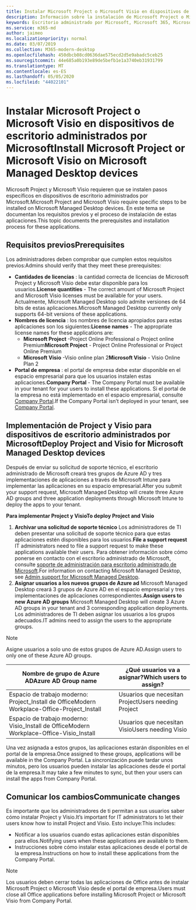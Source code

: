 ```yaml
---
title: Instalar Microsoft Project o Microsoft Visio en dispositivos de escritorio administrados por Microsoft
description: Información sobre la instalación de Microsoft Project o Microsoft Visio en dispositivos de escritorio administrados por Microsoft
keywords: Escritorio administrado por Microsoft, Microsoft 365, Microsoft Project, Microsoft Visio
ms.service: m365-md
author: jaimeo
ms.localizationpriority: normal
ms.date: 03/07/2019
ms.collection: M365-modern-desktop
ms.openlocfilehash: 450dbcb08cd0636dae575ecd2d5e9abadc5ceb25
ms.sourcegitcommit: 44e685a0b193e89de5befb1e1a3740eb31931799
ms.translationtype: MT
ms.contentlocale: es-ES
ms.lasthandoff: 05/05/2020
ms.locfileid: "44022101"
---
```

# <a name="install-microsoft-project-or-microsoft-visio-on-microsoft-managed-desktop-devices"></a><span data-ttu-id="7b052-104">Instalar Microsoft Project o Microsoft Visio en dispositivos de escritorio administrados por Microsoft</span><span class="sxs-lookup"><span data-stu-id="7b052-104">Install Microsoft Project or Microsoft Visio on Microsoft Managed Desktop devices</span></span>

<span data-ttu-id="7b052-105">Microsoft Project y Microsoft Visio requieren que se instalen pasos específicos en dispositivos de escritorio administrados por Microsoft.</span><span class="sxs-lookup"><span data-stu-id="7b052-105">Microsoft Project and Microsoft Visio require specific steps to be installed on Microsoft Managed Desktop devices.</span></span> <span data-ttu-id="7b052-106">En este tema se documentan los requisitos previos y el proceso de instalación de estas aplicaciones.</span><span class="sxs-lookup"><span data-stu-id="7b052-106">This topic documents the prerequisites and installation process for these applications.</span></span>

## <a name="prerequisites"></a><span data-ttu-id="7b052-107">Requisitos previos</span><span class="sxs-lookup"><span data-stu-id="7b052-107">Prerequisites</span></span>

<span data-ttu-id="7b052-108">Los administradores deben comprobar que cumplen estos requisitos previos:</span><span class="sxs-lookup"><span data-stu-id="7b052-108">Admins should verify that they meet these prerequisites:</span></span>
- <span data-ttu-id="7b052-109">**Cantidades de licencias** : la cantidad correcta de licencias de Microsoft Project y Microsoft Visio debe estar disponible para los usuarios.</span><span class="sxs-lookup"><span data-stu-id="7b052-109">**License quantities** - The correct amount of Microsoft Project and Microsoft Visio licenses must be available for your users.</span></span> <span data-ttu-id="7b052-110">Actualmente, Microsoft Managed Desktop solo admite versiones de 64 bits de estas aplicaciones.</span><span class="sxs-lookup"><span data-stu-id="7b052-110">Microsoft Managed Desktop currently only supports 64-bit versions of these applications.</span></span> 
- <span data-ttu-id="7b052-111">**Nombres de licencia** : los nombres de licencia apropiados para estas aplicaciones son los siguientes:</span><span class="sxs-lookup"><span data-stu-id="7b052-111">**License names** - The appropriate license names for these applications are:</span></span>
    - <span data-ttu-id="7b052-112">**Microsoft Project** -Project Online Professional o Project online Premium</span><span class="sxs-lookup"><span data-stu-id="7b052-112">**Microsoft Project** - Project Online Professional or Project Online Premium</span></span>
    - <span data-ttu-id="7b052-113">**Microsoft Visio** -Visio online plan 2</span><span class="sxs-lookup"><span data-stu-id="7b052-113">**Microsoft Visio** - Visio Online Plan 2</span></span>
- <span data-ttu-id="7b052-114">**Portal de empresa** : el portal de empresa debe estar disponible en el espacio empresarial para que los usuarios instalen estas aplicaciones.</span><span class="sxs-lookup"><span data-stu-id="7b052-114">**Company Portal** -  The Company Portal must be available in your tenant for your users to install these applications.</span></span> <span data-ttu-id="7b052-115">Si el portal de la empresa no está implementado en el espacio empresarial, consulte [Company Portal](company-portal.md).</span><span class="sxs-lookup"><span data-stu-id="7b052-115">If the Company Portal isn’t deployed in your tenant, see [Company Portal](company-portal.md).</span></span>

## <a name="deploy-project-and-visio-for-microsoft-managed-desktop-devices"></a><span data-ttu-id="7b052-116">Implementación de Project y Visio para dispositivos de escritorio administrados por Microsoft</span><span class="sxs-lookup"><span data-stu-id="7b052-116">Deploy Project and Visio for Microsoft Managed Desktop devices</span></span>
<span data-ttu-id="7b052-117">Después de enviar su solicitud de soporte técnico, el escritorio administrado de Microsoft creará tres grupos de Azure AD y tres implementaciones de aplicaciones a través de Microsoft Intune para implementar las aplicaciones en su espacio empresarial.</span><span class="sxs-lookup"><span data-stu-id="7b052-117">After you submit your support request, Microsoft Managed Desktop will create three Azure AD groups and three application deployments through Microsoft Intune to deploy the apps to your tenant.</span></span>  

<span data-ttu-id="7b052-118">**Para implementar Project y Visio**</span><span class="sxs-lookup"><span data-stu-id="7b052-118">**To deploy Project and Visio**</span></span>
1. <span data-ttu-id="7b052-119">**Archivar una solicitud de soporte técnico** Los administradores de TI deben presentar una solicitud de soporte técnico para que estas aplicaciones estén disponibles para los usuarios.</span><span class="sxs-lookup"><span data-stu-id="7b052-119">**File a support request** IT administrators need to file a support request to make these applications available their users.</span></span> <span data-ttu-id="7b052-120">Para obtener información sobre cómo ponerse en contacto con el escritorio administrado de Microsoft, consulte [soporte de administración para escritorio administrado de Microsoft](../working-with-managed-desktop/admin-support.md).</span><span class="sxs-lookup"><span data-stu-id="7b052-120">For information on contacting Microsoft Managed Desktop, see [Admin support for Microsoft Managed Desktop](../working-with-managed-desktop/admin-support.md).</span></span>
2. <span data-ttu-id="7b052-121">**Asignar usuarios a los nuevos grupos de Azure ad** Microsoft Managed Desktop creará 3 grupos de Azure AD en el espacio empresarial y tres implementaciones de aplicaciones correspondientes.</span><span class="sxs-lookup"><span data-stu-id="7b052-121">**Assign users to new Azure AD groups** Microsoft Managed Desktop will create 3 Azure AD groups in your tenant and 3 corresponding application deployments.</span></span> <span data-ttu-id="7b052-122">Los administradores de TI deben asignar los usuarios a los grupos adecuados.</span><span class="sxs-lookup"><span data-stu-id="7b052-122">IT admins need to assign the users to the appropriate groups.</span></span>

>[!NOTE]
><span data-ttu-id="7b052-123">Asigne usuarios a solo uno de estos grupos de Azure AD.</span><span class="sxs-lookup"><span data-stu-id="7b052-123">Assign users to only one of these Azure AD groups.</span></span> 

<span data-ttu-id="7b052-124">Nombre de grupo de Azure AD</span><span class="sxs-lookup"><span data-stu-id="7b052-124">Azure AD Group name</span></span> | <span data-ttu-id="7b052-125">¿Qué usuarios va a asignar?</span><span class="sxs-lookup"><span data-stu-id="7b052-125">Which users to assign?</span></span>   
 --- | ---
<span data-ttu-id="7b052-126">Espacio de trabajo moderno: Project_Install de Office</span><span class="sxs-lookup"><span data-stu-id="7b052-126">Modern Workplace-Office-Project_Install</span></span> | <span data-ttu-id="7b052-127">Usuarios que necesitan Project</span><span class="sxs-lookup"><span data-stu-id="7b052-127">Users needing Project</span></span>
<span data-ttu-id="7b052-128">Espacio de trabajo moderno: Visio_Install de Office</span><span class="sxs-lookup"><span data-stu-id="7b052-128">Modern Workplace-Office-Visio_Install</span></span> | <span data-ttu-id="7b052-129">Usuarios que necesitan Visio</span><span class="sxs-lookup"><span data-stu-id="7b052-129">Users needing Visio</span></span>

<span data-ttu-id="7b052-130">Una vez asignada a estos grupos, las aplicaciones estarán disponibles en el portal de la empresa.</span><span class="sxs-lookup"><span data-stu-id="7b052-130">Once assigned to these groups, applications will be available in the Company Portal.</span></span> <span data-ttu-id="7b052-131">La sincronización puede tardar unos minutos, pero los usuarios pueden instalar las aplicaciones desde el portal de la empresa.</span><span class="sxs-lookup"><span data-stu-id="7b052-131">It may take a few minutes to sync, but then your users can install the apps from Company Portal.</span></span> 

## <a name="communicate-changes"></a><span data-ttu-id="7b052-132">Comunicar los cambios</span><span class="sxs-lookup"><span data-stu-id="7b052-132">Communicate changes</span></span>
<span data-ttu-id="7b052-133">Es importante que los administradores de ti permitan a sus usuarios saber cómo instalar Project y Visio.</span><span class="sxs-lookup"><span data-stu-id="7b052-133">It’s important for IT administrators to let their users know how to install Project and Visio.</span></span> <span data-ttu-id="7b052-134">Esto incluye:</span><span class="sxs-lookup"><span data-stu-id="7b052-134">This includes:</span></span> 
- <span data-ttu-id="7b052-135">Notificar a los usuarios cuando estas aplicaciones están disponibles para ellos.</span><span class="sxs-lookup"><span data-stu-id="7b052-135">Notifying users when these applications are available to them.</span></span> 
- <span data-ttu-id="7b052-136">Instrucciones sobre cómo instalar estas aplicaciones desde el portal de la empresa.</span><span class="sxs-lookup"><span data-stu-id="7b052-136">Instructions on how to install these applications from the Company Portal.</span></span>

>[!NOTE]
><span data-ttu-id="7b052-137">Los usuarios deben cerrar todas las aplicaciones de Office antes de instalar Microsoft Project o Microsoft Visio desde el portal de empresa.</span><span class="sxs-lookup"><span data-stu-id="7b052-137">Users must close all Office applications before installing Microsoft Project or Microsoft Visio from Company Portal.</span></span> 

